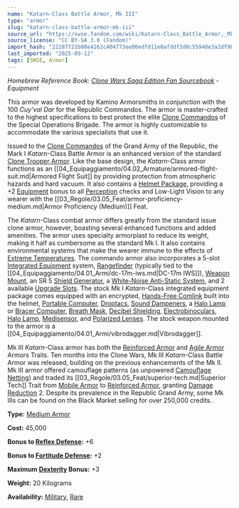 ```yaml
---
name: "Katarn-Class Battle Armor, Mk III"
type: "armor"
slug: "katarn-class-battle-armor-mk-iii"
source_url: "https://swse.fandom.com/wiki/Katarn-Class_Battle_Armor,_Mk_III"
source_license: "CC BY-SA 3.0 (Fandom)"
import_hash: "22287721b80e4262c404773ee06edfd11e0afddf3d8c55940e3a2df9b3581e1f"
last_imported: "2025-09-12"
tags: [SWSE, Armor]
---
```

*Homebrew Reference Book: [Clone Wars Saga Edition Fan Sourcebook](https://swse.fandom.com/wiki/Clone_Wars_Saga_Edition_Fan_Sourcebook) - Equipment*

This armor was developed by Kamino Armorsmiths in conjunction with the 100 *Cuy'val Dar* for the Republic Commandos. The armor is master-crafted to the highest specifications to best protect the elite [Clone Commandos](https://swse.fandom.com/wiki/Clone_Commandos) of the Special Operations Brigade. The armor is highly customizable to accommodate the various specialists that use it.

Issued to the [Clone Commandos](https://swse.fandom.com/wiki/Clone_Commandos) of the Grand Army of the Republic, the Mark I *Katarn*-Class Battle Armor is an enhanced version of the standard [Clone Trooper Armor](https://swse.fandom.com/wiki/Clone_Trooper_Armor). Like the base design, the *Katarn*-Class armor functions as an [[04_Equipaggiamento/04.02_Armature/armored-flight-suit.md|Armored Flight Suit]] by providing protection from atmospheric hazards and hard vacuum. It also contains a [Helmet Package](https://swse.fandom.com/wiki/Helmet_Package), providing a +2 [Equipment](https://swse.fandom.com/wiki/Equipment) bonus to all [Perception](https://swse.fandom.com/wiki/Perception) checks and Low-Light Vision to any wearer with the [[03_Regole/03.05_Feat/armor-proficiency-medium.md|Armor Proficiency (Medium)]] Feat.

The *Katarn*-Class combat armor differs greatly from the standard issue clone armor, however, boasting several enhanced functions and added amenities. The armor uses specialty armorplast to reduce its weight, making it half as cumbersome as the standard Mk I. It also contains environmental systems that make the wearer immune to the effects of [Extreme Temperatures](https://swse.fandom.com/wiki/Extreme_Temperatures). The commando armor also incorporates a 5-slot [Integrated Equipment](https://swse.fandom.com/wiki/Integrated_Equipment) system, [Rangefinder](https://swse.fandom.com/wiki/Rangefinder) (typically tied to the [[04_Equipaggiamento/04.01_Armi/dc-17m-iws.md|DC-17m IWS]]), [Weapon Mount](https://swse.fandom.com/wiki/Weapon_Mount), an SR 5 [Shield Generator](https://swse.fandom.com/wiki/Shield_Generator_(Armor_Upgrade)), a [White-Noise Anti-Static System](https://swse.fandom.com/wiki/White-Noise_Anti-Static_System), and 2 available [Upgrade Slots](https://swse.fandom.com/wiki/Upgrade_Slots). The stock Mk I *Katarn*-Class integrated equipment package comes equipped with an encrypted, [Hands-Free Comlink](https://swse.fandom.com/wiki/Hands-Free_Comlink) built into the helmet, [Portable Computer](https://swse.fandom.com/wiki/Portable_Computer), [Droptacs](https://swse.fandom.com/wiki/Droptacs), [Sound Dampeners](https://swse.fandom.com/wiki/Sound_Dampeners), a [Halo Lamp](https://swse.fandom.com/wiki/Halo_Lamp) or [Bracer Computer](https://swse.fandom.com/wiki/Bracer_Computer), [Breath Mask](https://swse.fandom.com/wiki/Breath_Mask), [Decibel Shielding](https://swse.fandom.com/wiki/Decibel_Shielding), [Electrobinoculars](https://swse.fandom.com/wiki/Electrobinoculars), [Halo Lamp](https://swse.fandom.com/wiki/Halo_Lamp), [Medisensor](https://swse.fandom.com/wiki/Medisensor), and [Polarized Lenses](https://swse.fandom.com/wiki/Polarized_Lenses). The stock weapon mounted to the armor is a [[04_Equipaggiamento/04.01_Armi/vibrodagger.md|Vibrodagger]].

Mk III *Katarn*-Class armor has both the [Reinforced Armor](https://swse.fandom.com/wiki/Reinforced_Armor) and [Agile Armor](https://swse.fandom.com/wiki/Agile_Armor) Armors Traits. Ten months into the Clone Wars, Mk III *Katarn*-Class Battle Armor was released, building on the previous enhancements of the Mk II. Mk III armor offered camouflage patterns (as unpowered [Camouflage Netting](https://swse.fandom.com/wiki/Camouflage_Netting)) and traded its [[03_Regole/03.05_Feat/superior-tech.md|Superior Tech]] Trait from [Mobile Armor](https://swse.fandom.com/wiki/Mobile_Armor) to [Reinforced Armor](https://swse.fandom.com/wiki/Reinforced_Armor), granting [Damage Reduction](https://swse.fandom.com/wiki/Damage_Reduction) 2. Despite its prevalence in the Republic Grand Army, some Mk IIIs can be found on the Black Market selling for over 250,000 credits.

**Type:** [Medium Armor](https://swse.fandom.com/wiki/Medium_Armor)

**Cost:** 45,000

**Bonus to [Reflex Defense](https://swse.fandom.com/wiki/Reflex_Defense):** +6

**Bonus to [Fortitude Defense](https://swse.fandom.com/wiki/Fortitude_Defense):** +2

**Maximum [Dexterity](https://swse.fandom.com/wiki/Dexterity) Bonus:** +3

**Weight:** 20 Kilograms

**Availability:** [Military](https://swse.fandom.com/wiki/Military), [Rare](https://swse.fandom.com/wiki/Rare)